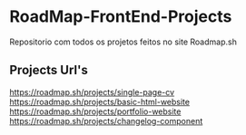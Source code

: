 # RoadMap-FrontEnd-Projects
Repositorio com todos os projetos feitos no site Roadmap.sh

## Projects Url's

https://roadmap.sh/projects/single-page-cv
https://roadmap.sh/projects/basic-html-website
https://roadmap.sh/projects/portfolio-website
https://roadmap.sh/projects/changelog-component